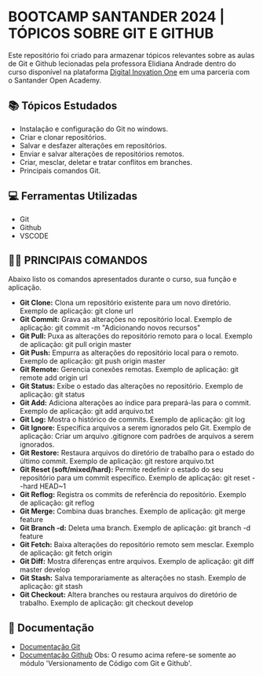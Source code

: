 # BOOTCAMP SANTANDER 2024 | TÓPICOS SOBRE GIT E GITHUB
Este repositório foi criado para armazenar tópicos relevantes sobre as aulas de Git e Github lecionadas pela professora Elidiana Andrade dentro do curso disponível na plataforma [Digital Inovation One](https://www.dio.me/) em uma parceria com o Santander Open Academy.

 ## 📚 Tópicos Estudados
 - Instalação e configuração do Git no windows.
 - Criar e clonar repositórios.
 - Salvar e desfazer alterações em repositórios.
 - Enviar e salvar alterações de repositórios remotos.
 - Criar, mesclar, deletar e tratar conflitos em branches.
 - Principais comandos Git.

 ## 💻 Ferramentas Utilizadas
 - Git
 - Github
 - VSCODE

 ## 👩‍💻 PRINCIPAIS COMANDOS
 Abaixo listo os comandos apresentados durante o curso, sua função e aplicação.
 
- **Git Clone:** Clona um repositório existente para um novo diretório.
Exemplo de aplicação: git clone url
- **Git Commit:** Grava as alterações no repositório local.
Exemplo de aplicação: git commit -m "Adicionando novos recursos"
- **Git Pull:** Puxa as alterações do repositório remoto para o local.
Exemplo de aplicação: git pull origin master
- **Git Push:** Empurra as alterações do repositório local para o remoto.
Exemplo de aplicação: git push origin master
- **Git Remote:** Gerencia conexões remotas.
Exemplo de aplicação: git remote add origin url
- **Git Status:** Exibe o estado das alterações no repositório.
Exemplo de aplicação: git status
- **Git Add:** Adiciona alterações ao índice para prepará-las para o commit.
Exemplo de aplicação: git add arquivo.txt
- **Git Log:** Mostra o histórico de commits.
Exemplo de aplicação: git log
- **Git Ignore:** Especifica arquivos a serem ignorados pelo Git.
Exemplo de aplicação: Criar um arquivo .gitignore com padrões de arquivos a serem ignorados.
- **Git Restore:** Restaura arquivos do diretório de trabalho para o estado do último commit.
Exemplo de aplicação: git restore arquivo.txt
- **Git Reset (soft/mixed/hard):** Permite redefinir o estado do seu repositório para um commit específico.
Exemplo de aplicação: git reset --hard HEAD~1
- **Git Reflog:** Registra os commits de referência do repositório.
Exemplo de aplicação: git reflog
- **Git Merge:** Combina duas branches.
Exemplo de aplicação: git merge feature
- **Git Branch -d:** Deleta uma branch.
Exemplo de aplicação: git branch -d feature
- **Git Fetch:** Baixa alterações do repositório remoto sem mesclar.
Exemplo de aplicação: git fetch origin
- **Git Diff:** Mostra diferenças entre arquivos.
Exemplo de aplicação: git diff master develop
- **Git Stash:** Salva temporariamente as alterações no stash.
Exemplo de aplicação: git stash
- **Git Checkout:** Altera branches ou restaura arquivos do diretório de trabalho.
Exemplo de aplicação: git checkout develop
 
 ## 📖 Documentação
 - [Documentação Git](https://git-scm.com/doc)
 - [Documentação Github](https://docs.github.com/pt)
Obs: O resumo acima refere-se somente ao módulo 'Versionamento de Código com Git e Github'.
